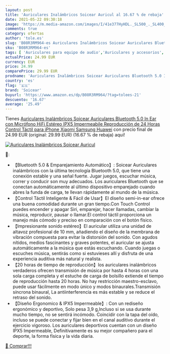 ```yaml
---
layout: post
title: 'Auriculares Inalámbricos Soicear Auricul al 16.67 % de rebaja'
date: 2021-05-22 09:30:18
image: 'https://m.media-amazon.com/images/I/41e377HyHDL._SL500_._SL400_.jpg'
comments: true
category: ofertas
author: 'tole.es'
slug: 'B08R3RM964-es Auriculares Inalámbricos Soicear Auriculares Bluetooth 5.0...'
sku: 'B08R3RM964-es'
tags: [ 'Auriculares para equipo de audio','Auriculares y accesorios','Electrónica','iphone','soicear', ]
actualPrice: 24.99 EUR
currency: EUR
price: 24.99
comparePrice: 29.99 EUR
prodname: 'Auriculares Inalámbricos Soicear Auriculares Bluetooth 5.0 In Ear con Micrófono  HiFi Estéreo  IPX5 Impermeabile  Reproducción de 24 Horas  Control Táctil para iPhone Xiaomi Samsung Huawei'
country: 'es'
flag: '🇪🇸'
brand: 'Soicear'
buyurl: 'https://www.amazon.es/dp/B08R3RM964/?tag=tolees-21'
descuento: '16.67'
average: '25.49'
---
```


Tienes [Auriculares Inalámbricos Soicear Auriculares Bluetooth 5.0 In Ear con Micrófono  HiFi Estéreo  IPX5 Impermeabile  Reproducción de 24 Horas  Control Táctil para iPhone Xiaomi Samsung Huawei](https://www.amazon.es/dp/B08R3RM964/?tag=tolees-21) con precio final de  24.99 EUR (original: 29.99 EUR) (16.67 %  de rebaja) aqui!

[![Auriculares Inalámbricos Soicear Auricul](https://m.media-amazon.com/images/I/41e377HyHDL._SL500_._SL400_.jpg)](https://www.amazon.es/dp/B08R3RM964/?tag=tolees-21)

🔎:

- 【Bluetooth 5.0 & Emparejamiento Automático】: Soicear Auriculares inalámbricos con la última tecnología Bluetooth 5.0, que tiene una conexión estable y una señal fuerte. Jugar juegos, escuchar música, correr y conducir son muy adecuados. Los auriculares Bluetooth que se conectan automáticamente al último dispositivo emparejado cuando abres la funda de carga, te llevan rápidamente al mundo de la música.
- 【Control Táctil Inteligente & Fácil de Usar】El diseño semi-in-ear ofrece una buena comodidad durante un gran tiempo.Con Touch Control puedes encender y apagar Siri, emparejar, hacer llamadas, cambiar la música, reproducir, pausar o llamar.El control táctil proporciona un manejo más cómodo y preciso en comparación con el botón físico.
- 【Impresionante sonido estéreo】El auricular utiliza una unidad de altavoz profesional de 10 mm, añadiendo el diseño de la membrana de vibración compuesta para evitar la distorsión del sonido. Con agudos nítidos, medios fascinantes y graves potentes, el auricular se ajusta automáticamente a la música que estás escuchando. Cuando juegas o escuches música, sentirás como si estuvieses allí y disfruta de una experiencia auditiva más natural y realista.
- 【20 horas de tiempo de reproducción】los auriculares inalámbricos verdaderos ofrecen transmisión de música por hasta 4 horas con una sola carga completa y el estuche de carga de bolsillo extiende el tiempo de reproducción hasta 20 horas. No hay restricción maestro-esclavo, puede usar fácilmente en modo único y modos binaurales.Transmisión síncrona binaural, La antiinterferencia es más estable y se reduce el retraso del sonido.
- 【Diseño Ergonomico & IPX5 Impermeable】: Con un rediseño ergonómico y deportivo, Solo pesa 3,9 g,Incluso si se usa durante mucho tiempo, no se sentirá incómodo. Coincidir con la tapa del oído, incluso se puede conectar y fijar bien en el canal auditivo durante el ejercicio vigoroso. Los auriculares deportivos cuentan con un diseño IPX5 Impermeable, Definitivamente es su mejor compañero para el deporte, la forma física y la vida diaria.

[🛒 Comprar!!!](https://www.amazon.es/dp/B08R3RM964/?tag=tolees-21)
